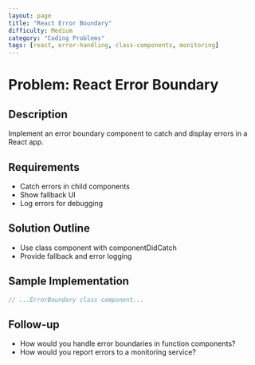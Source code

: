 ```yaml
---
layout: page
title: "React Error Boundary"
difficulty: Medium
category: "Coding Problems"
tags: [react, error-handling, class-components, monitoring]
---
```


# Problem: React Error Boundary

## Description

Implement an error boundary component to catch and display errors in a React app.

## Requirements

- Catch errors in child components
- Show fallback UI
- Log errors for debugging

## Solution Outline

- Use class component with componentDidCatch
- Provide fallback and error logging

## Sample Implementation

```jsx
// ...ErrorBoundary class component...
```

## Follow-up

- How would you handle error boundaries in function components?
- How would you report errors to a monitoring service?
